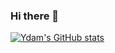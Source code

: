 ### Hi there 👋

<!--
**Lightdisappear/lightdisappear** is a ✨ _special_ ✨ repository because its `README.md` (this file) appears on your GitHub profile.

Here are some ideas to get you started:

- 🔭 I’m currently working on ...
- 🌱 I’m currently learning ...
- 👯 I’m looking to collaborate on ...
- 🤔 I’m looking for help with ...
- 💬 Ask me about ...
- 📫 How to reach me: ...
- 😄 Pronouns: ...
- ⚡ Fun fact: ...
-->

[![Ydam's GitHub stats](https://github-readme-stats.vercel.app/api?username=lightdisappear)](https://github.com/anuraghazra/github-readme-stats)
